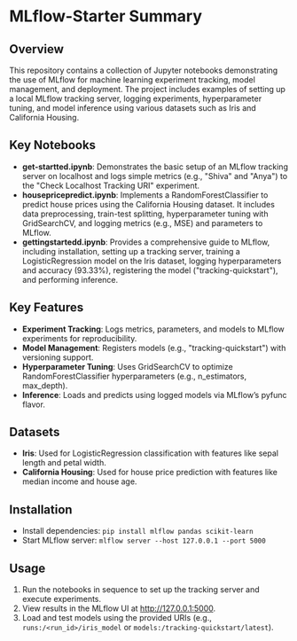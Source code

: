 # MLflow-Starter Summary 

## Overview
This repository contains a collection of Jupyter notebooks demonstrating the use of MLflow for machine learning experiment tracking, model management, and deployment. The project includes examples of setting up a local MLflow tracking server, logging experiments, hyperparameter tuning, and model inference using various datasets such as Iris and California Housing.

## Key Notebooks
- **get-startted.ipynb**: Demonstrates the basic setup of an MLflow tracking server on localhost[](http://127.0.0.1:5000) and logs simple metrics (e.g., "Shiva" and "Anya") to the "Check Localhost Tracking URI" experiment.
- **housepricepredict.ipynb**: Implements a RandomForestClassifier to predict house prices using the California Housing dataset. It includes data preprocessing, train-test splitting, hyperparameter tuning with GridSearchCV, and logging metrics (e.g., MSE) and parameters to MLflow.
- **gettingstartedd.ipynb**: Provides a comprehensive guide to MLflow, including installation, setting up a tracking server, training a LogisticRegression model on the Iris dataset, logging hyperparameters and accuracy (93.33%), registering the model ("tracking-quickstart"), and performing inference.

## Key Features
- **Experiment Tracking**: Logs metrics, parameters, and models to MLflow experiments for reproducibility.
- **Model Management**: Registers models (e.g., "tracking-quickstart") with versioning support.
- **Hyperparameter Tuning**: Uses GridSearchCV to optimize RandomForestClassifier hyperparameters (e.g., n_estimators, max_depth).
- **Inference**: Loads and predicts using logged models via MLflow’s pyfunc flavor.

## Datasets
- **Iris**: Used for LogisticRegression classification with features like sepal length and petal width.
- **California Housing**: Used for house price prediction with features like median income and house age.

## Installation
- Install dependencies: `pip install mlflow pandas scikit-learn`
- Start MLflow server: `mlflow server --host 127.0.0.1 --port 5000`

## Usage
1. Run the notebooks in sequence to set up the tracking server and execute experiments.
2. View results in the MLflow UI at http://127.0.0.1:5000.
3. Load and test models using the provided URIs (e.g., `runs:/<run_id>/iris_model` or `models:/tracking-quickstart/latest`).
